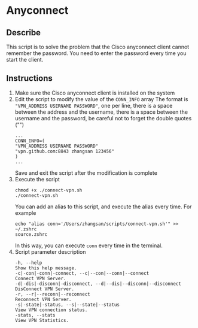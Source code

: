 # Anyconnect
## Describe
This script is to solve the problem that the Cisco anyconnect client cannot remember the password. You need to enter the password every time you start the client.

## Instructions
1. Make sure the Cisco anyconnect client is installed on the system
2. Edit the script to modify the value of the `CONN_INFO` array
   The format is `"VPN_ADDRESS USERNAME PASSWORD"`, one per line, there is a space between the address and the username, there is a space between the username and the password, be careful not to forget the double quotes ("")
   ```shell
   ...
   CONN_INFO=(
   "VPN_ADDRESS USERNAME PASSWORD"
   "vpn.github.com:8843 zhangsan 123456"
   )
   ...
   ```
   Save and exit the script after the modification is complete
4. Execute the script
   ```shell
   chmod +x ./connect-vpn.sh
   ./connect-vpn.sh
   ```
   You can add an alias to this script, and execute the alias every time.
   For example
   ```shell
   echo "alias conn='/Users/zhangsan/scripts/connect-vpn.sh'" >> ~/.zshrc
   source.zshrc
   ```
   In this way, you can execute `conn` every time in the terminal.
6. Script parameter description
   ```shell
   -h, --help                                                        Show this help message.
   -c|-con|-conn|-connect, --c|--con|--conn|--connect                Connect VPN Server.
   -d|-dis|-disconn|-disconnect, --d|--dis|--disconn|--disconnect    DisConnect VPN Server.
   -r, --r|--reconn|--reconnect                                      Reconnect VPN Server.
   -s|-state|-status, --s|--state|--status                           View VPN connection status.
   -stats, --stats                                                   View VPN Statistics.
   ```
   
